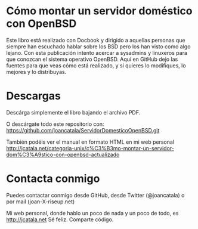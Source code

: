 Cómo montar un servidor doméstico con OpenBSD
========================

Este libro está realizado con Docbook y dirigido a aquellas personas que siempre han escuchado hablar sobre los BSD pero los han visto como algo lejano. Con esta publicación intento acercar a sysadmins y linuxeros para que conozcan el sistema operativo OpenBSD. Aquí en GitHub dejo las fuentes para que veas cómo está realizado, y si quieres lo modifiques, lo mejores y lo distribuyas.

Descargas
========================

Descárga simplemente el libro bajando el archivo PDF.

O descárgate todo este repositorio con: https://github.com/joancatala/ServidorDomesticoOpenBSD.git

También podéis ver el manual en formato HTML en mi web personal http://jcatala.net/categoria-unix/c%C3%B3mo-montar-un-servidor-dom%C3%A9stico-con-openbsd-actualizado

Contacta conmigo
========================

Puedes contactar conmigo desde GitHub, desde Twitter (@joancatala) o por mail (joan-X-riseup.net)

Mi web personal, donde hablo un poco de nada y un poco de todo, es http://jcatala.net
Sé feliz. Comparte código.
